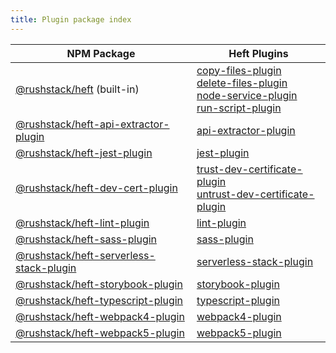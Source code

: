 ```yaml
---
title: Plugin package index
---
```


<!-- prettier-ignore-start -->
| NPM Package | Heft Plugins |
| --- | --- |
| [@rushstack/heft](https://github.com/microsoft/rushstack/tree/main/apps/heft) (built-in) | [copy-files-plugin](./copy-files.md) <br/> [delete-files-plugin](./delete-files.md) <br/> [node-service-plugin](./node-service.md) <br/> [run-script-plugin](./run-script.md) |
| [@rushstack/heft-api-extractor-plugin](https://github.com/microsoft/rushstack/blob/main/heft-plugins/heft-api-extractor-plugin) | [api-extractor-plugin](./api-extractor.md) |
| [@rushstack/heft-jest-plugin](https://github.com/microsoft/rushstack/blob/main/heft-plugins/heft-jest-plugin) | [jest-plugin](./jest.md) |
| [@rushstack/heft-dev-cert-plugin](https://github.com/microsoft/rushstack/tree/main/heft-plugins/heft-dev-cert-plugin) | [trust-dev-certificate-plugin](./dev-cert.md) <br/> [untrust-dev-certificate-plugin](./dev-cert.md) |
| [@rushstack/heft-lint-plugin](https://github.com/microsoft/rushstack/blob/main/heft-plugins/heft-lint-plugin) | [lint-plugin](./lint.md) |
| [@rushstack/heft-sass-plugin](https://github.com/microsoft/rushstack/blob/main/heft-plugins/heft-sass-plugin) | [sass-plugin](./sass.md) |
| [@rushstack/heft-serverless-stack-plugin](https://github.com/microsoft/rushstack/blob/main/heft-plugins/heft-serverless-stack-plugin) | [serverless-stack-plugin](./serverless-stack.md) |
| [@rushstack/heft-storybook-plugin](https://github.com/microsoft/rushstack/blob/main/heft-plugins/heft-storybook-plugin) | [storybook-plugin](./storybook.md) |
| [@rushstack/heft-typescript-plugin](https://github.com/microsoft/rushstack/blob/main/heft-plugins/heft-typescript-plugin) | [typescript-plugin](./typescript.md) |
| [@rushstack/heft-webpack4-plugin](https://github.com/microsoft/rushstack/blob/main/heft-plugins/heft-webpack4-plugin) | [webpack4-plugin](./webpack.md) |
| [@rushstack/heft-webpack5-plugin](https://github.com/microsoft/rushstack/blob/main/heft-plugins/heft-webpack5-plugin) | [webpack5-plugin](./webpack.md) |

<!-- prettier-ignore-end -->
